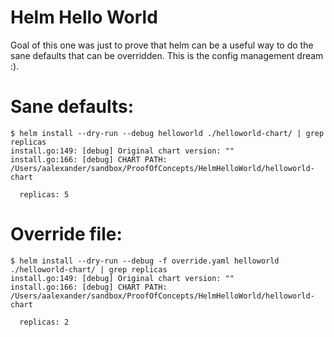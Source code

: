 # Helm Hello World

Goal of this one was just to prove that helm can be a useful way to do the sane defaults that can be overridden. This is the config management dream :).

# Sane defaults:

```
$ helm install --dry-run --debug helloworld ./helloworld-chart/ | grep replicas
install.go:149: [debug] Original chart version: ""
install.go:166: [debug] CHART PATH: /Users/aalexander/sandbox/ProofOfConcepts/HelmHelloWorld/helloworld-chart

  replicas: 5
```

# Override file:
```
$ helm install --dry-run --debug -f override.yaml helloworld ./helloworld-chart/ | grep replicas
install.go:149: [debug] Original chart version: ""
install.go:166: [debug] CHART PATH: /Users/aalexander/sandbox/ProofOfConcepts/HelmHelloWorld/helloworld-chart

  replicas: 2
 ```

